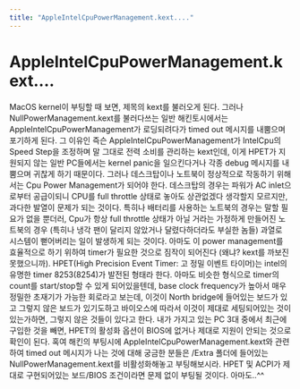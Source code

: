 ```yaml
---
title: "AppleIntelCpuPowerManagement.kext...."
---
```

# AppleIntelCpuPowerManagement.kext....

MacOS kernel이 부팅할 때 보면, 제목의 kext를 불러오게 된다. 그러나 NullPowerManagement.kext를 불러다쓰는 일반 해킨토시에서는 AppleIntelCpuPowerManagement가 로딩되려다가 timed out 메시지를 내뿜으며 포기하게 된다.
그 이유인 즉슨 AppleIntelCpuPowerManagement가 IntelCpu의 Speed Step을 조정하며 말 그대로 전력 소비를 관리하는 kext인데, 이게 HPET가 지원되지 않는 일반 PC들에서는 kernel panic을 일으킨다거나 각종 debug 메시지를 내뿜으며 귀찮게 하기 때문이다. 그러나 데스크탑이나 노트북이 정상적으로 작동하기 위해서는 Cpu Power Management가 되어야 한다. 데스크탑의 경우는 파워가 AC inlet으로부터 공급이되니 CPU를 full throttle 상태로 놓아도 상관없겠다 생각할지 모르지만, 과다한 발열이 문제가 되는 것이다. 특히나 배터리를 사용하는 노트북의 경우는 말할 필요가 없을 뿐더러, Cpu가 항상 full throttle 상태가 아닐 거라는 가정하게 만들어진 노트북의 경우 (특히나 냉각 팬이 달리지 않았거나 달렸다하더라도 부실한 놈들) 과열로 시스템이 뻗어버리는 일이 발생하게 되는 것이다.
아마도 이 power management를 효율적으로 하기 위하여 timer가 필요한 것으로 짐작이 되어진다 (왜냐? kext를 까보진 못했으니까). HPET(High Precision Event Timer: 고 정밀 이벤트 타이머)는 intel의 유명한 timer 8253(8254)가 발전된 형태라 한다. 아마도 비슷한 형식으로 timer의 count를 start/stop할 수 있게 되어있을텐데, base clock frequency가 높아서 매우 정밀한 초재기가 가능한 회로라고 보는데, 이것이 North bridge에 들어있는 보드가 있고 그렇지 않은 보드가 있기도하고 바이오스에 따라서 이것이 제대로 세팅되어있는 것이 있는가하면, 그렇지 않은 것들이 있다고 한다.
내가 가지고 있는 PC 3대 중에서 최근에 구입한 것을 빼면, HPET의 활성화 옵션이 BIOS에 없거나 제대로 지원이 안되는 것으로 확인이 된다.
혹여 해킨의 부팅시에 AppleIntelCpuPowerManagement.kext와 관련하여 timed out 메시지가 나는 것에 대해 궁금한 분들은 /Extra 폴더에 들어있는 NullPowerManagement.kext를 비활성화해놓고 부팅해보시라. HPET 및 ACPI가 제대로 구현되어있는 보드/BIOS 조건이라면 문제 없이 부팅될 것이다. 아마도..^^

